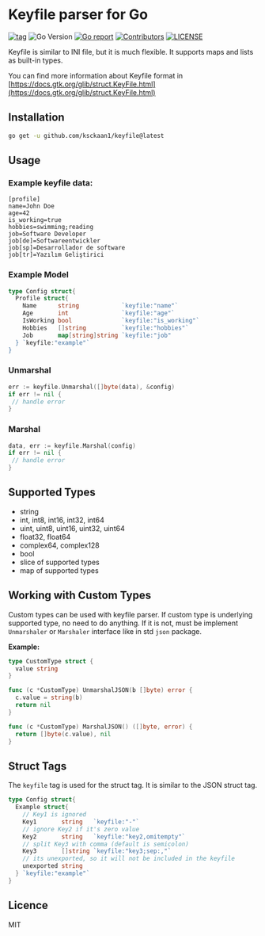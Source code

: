 # Keyfile parser for Go

[![tag](https://img.shields.io/github/tag/ksckaan1/keyfile.svg)](https://github.com/ksckaan1/keyfile/releases)
![Go Version](https://img.shields.io/badge/Go-%3E%3D%201.23.1-%23007d9c)
[![Go report](https://goreportcard.com/badge/github.com/ksckaan1/keyfile)](https://goreportcard.com/report/github.com/ksckaan1/keyfile)
[![Contributors](https://img.shields.io/github/contributors/ksckaan1/keyfile)](https://github.com/ksckaan1/keyfile/graphs/contributors)
[![LICENSE](https://img.shields.io/badge/LICENCE-MIT-orange?style=flat)](./LICENSE)

Keyfile is similar to INI file, but it is much flexible. It supports maps and lists as built-in types.

You can find more information about Keyfile format in [https://docs.gtk.org/glib/struct.KeyFile.html](https://docs.gtk.org/glib/struct.KeyFile.html)

## Installation

```sh
go get -u github.com/ksckaan1/keyfile@latest
```

## Usage

### Example keyfile data:

```keyfile
[profile]
name=John Doe
age=42
is_working=true
hobbies=swimming;reading
job=Software Developer
job[de]=Softwareentwickler
job[sp]=Desarrollador de software
job[tr]=Yazılım Geliştirici
```

### Example Model

```go
type Config struct{
  Profile struct{
    Name      string            `keyfile:"name"`
    Age       int               `keyfile:"age"`
    IsWorking bool              `keyfile:"is_working"`
    Hobbies   []string          `keyfile:"hobbies"`
    Job       map[string]string `keyfile:"job"
  } `keyfile:"example"`
}
```

### Unmarshal
```go
err := keyfile.Unmarshal([]byte(data), &config)
if err != nil {
 // handle error
}
```

### Marshal
```go
data, err := keyfile.Marshal(config)
if err != nil {
 // handle error
}
```

## Supported Types

- string
- int, int8, int16, int32, int64
- uint, uint8, uint16, uint32, uint64
- float32, float64
- complex64, complex128
- bool
- slice of supported types
- map of supported types

## Working with Custom Types

Custom types can be used with keyfile parser. If custom type is underlying supported type, no need to do anything. If it is not, must be implement `Unmarshaler` or `Marshaler` interface like in std `json` package.

**Example:**

```go
type CustomType struct {
  value string
}

func (c *CustomType) UnmarshalJSON(b []byte) error {
  c.value = string(b)
  return nil
}

func (c *CustomType) MarshalJSON() ([]byte, error) {
  return []byte(c.value), nil
}
```

## Struct Tags

The `keyfile` tag is used for the struct tag. It is similar to the JSON struct tag.

```go
type Config struct{
  Example struct{
    // Key1 is ignored
    Key1       string   `keyfile:"-"`
    // ignore Key2 if it's zero value
    Key2       string   `keyfile:"key2,omitempty"`
    // split Key3 with comma (default is semicolon)
    Key3       []string `keyfile:"key3;sep:,"`
    // its unexported, so it will not be included in the keyfile
    unexported string
  } `keyfile:"example"`
}
```

## Licence

MIT
